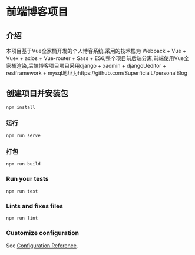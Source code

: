 # 前端博客项目

## 介绍

本项目基于Vue全家桶开发的个人博客系统,采用的技术栈为 Webpack + Vue + Vuex + axios + Vue-router + Sass + ES6,整个项目前后端分离,前端使用Vue全家桶渲染,后端博客项目项目采用django + xadmin + djangoUeditor + restframework + mysql地址为https://github.com/SuperficialL/personalBlog

## 创建项目并安装包
```
npm install
```

### 运行
```
npm run serve
```

### 打包
```
npm run build
```

### Run your tests
```
npm run test
```

### Lints and fixes files
```
npm run lint
```

### Customize configuration
See [Configuration Reference](https://cli.vuejs.org/config/).
